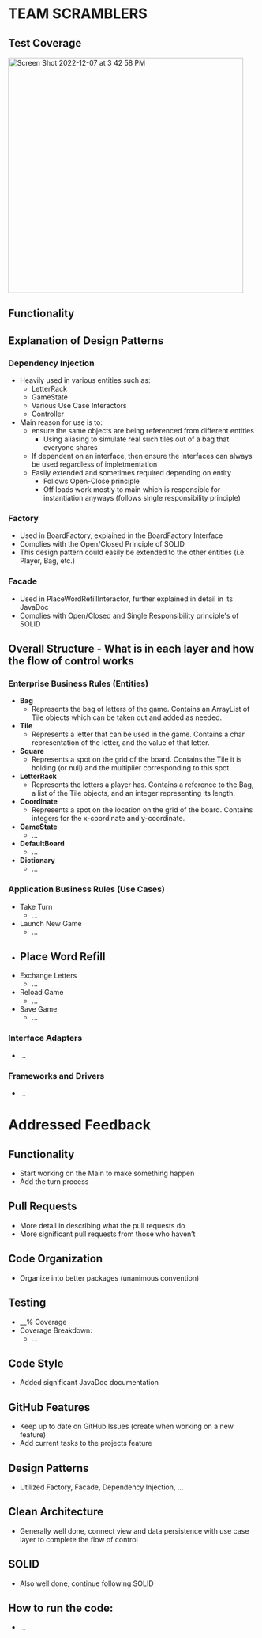 # TEAM SCRAMBLERS 

## Test Coverage
<img width="476" alt="Screen Shot 2022-12-07 at 3 42 58 PM" src="https://user-images.githubusercontent.com/74324750/206292676-a3779840-ec4a-4246-bb51-66ecfafe9609.png">

## Functionality

## Explanation of Design Patterns

### Dependency Injection
- Heavily used in various entities such as:
  - LetterRack
  - GameState
  - Various Use Case Interactors
  - Controller
- Main reason for use is to:
  - ensure the same objects are being referenced from different entities
    - Using aliasing to simulate real such tiles out of a bag that everyone shares
  - If dependent on an interface, then ensure the interfaces can always be used regardless of impletmentation
  - Easily extended and sometimes required depending on entity
    - Follows Open-Close principle
    - Off loads work mostly to main which is responsible for instantiation anyways (follows single responsibility principle)

### Factory 
- Used in BoardFactory, explained in the BoardFactory Interface
- Complies with the Open/Closed Principle of SOLID
- This design pattern could easily be extended to the other entities (i.e. Player, Bag, etc.)

### Facade
- Used in PlaceWordRefillInteractor, further explained in detail in its JavaDoc
- Complies with Open/Closed and Single Responsibility principle's of SOLID
## Overall Structure - What is in each layer and how the flow of control works

### Enterprise Business Rules (Entities)
- **Bag**
  - Represents the bag of letters of the game. Contains an ArrayList of Tile objects which can be taken out and added as needed.
- **Tile**
  - Represents a letter that can be used in the game. Contains a char representation of the letter, and the value of that letter.
- **Square**
  - Represents a spot on the grid of the board. Contains the Tile it is holding (or null) and the multiplier corresponding to this spot.
- **LetterRack**
  - Represents the letters a player has. Contains a reference to the Bag, a list of the Tile objects, and an integer representing its length.
- **Coordinate**
  - Represents a spot on the location on the grid of the board. Contains integers for the x-coordinate and y-coordinate.
- **GameState**
  - ...
- **DefaultBoard**
  - ...
- **Dictionary**
  - ...

### Application Business Rules (Use Cases)
- Take Turn
  - ...
- Launch New Game
  - ...
- Place Word Refill
  - 
- Exchange Letters
  - ...
- Reload Game
  - ...
- Save Game
  - ...

### Interface Adapters
- ...

### Frameworks and Drivers
- ...

# Addressed Feedback
## Functionality
  - Start working on the Main to make something happen
  - Add the turn process
## Pull Requests
  - More detail in describing what the pull requests do
  - More significant pull requests from those who haven’t 
## Code Organization
  - Organize into better packages (unanimous convention)
## Testing
  - __% Coverage
  - Coverage Breakdown:
    - ...
## Code Style
  - Added significant JavaDoc documentation
## GitHub Features
  - Keep up to date on GitHub Issues (create when working on a new feature)
  - Add current tasks to the projects feature
## Design Patterns
  - Utilized Factory, Facade, Dependency Injection, ...
## Clean Architecture
  - Generally well done, connect view and data persistence with use case layer to complete the flow of control 
## SOLID
  - Also well done, continue following SOLID

## How to run the code:
- ...
